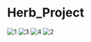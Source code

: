 # Herb_Project
![1](https://user-images.githubusercontent.com/108312250/192776568-ef0022ce-c472-4356-a9bb-ebe63fea1082.png)
![3](https://user-images.githubusercontent.com/108312250/192776586-39bf7b81-08e7-446a-a88d-a6d96ee90092.png)
![4](https://user-images.githubusercontent.com/108312250/192776590-ec488894-bfec-40e4-89e1-bb67cb6ab910.png)
![2](https://user-images.githubusercontent.com/108312250/192776592-fbccdd11-6d96-4f1d-a340-58677edd3b1a.png)
